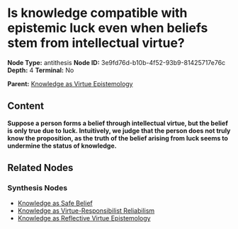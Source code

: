 # Is knowledge compatible with epistemic luck even when beliefs stem from intellectual virtue?

**Node Type:** antithesis
**Node ID:** 3e9fd76d-b10b-4f52-93b9-81425717e76c
**Depth:** 4
**Terminal:** No

**Parent:** [Knowledge as Virtue Epistemology](knowledge-as-virtue-epistemology-synthesis-e70609b7-df08-451f-b0c0-43ed6d6ae6d0.md)

## Content

**Suppose a person forms a belief through intellectual virtue, but the belief is only true due to luck. Intuitively, we judge that the person does not truly know the proposition, as the truth of the belief arising from luck seems to undermine the status of knowledge.**

## Related Nodes

### Synthesis Nodes

- [Knowledge as Safe Belief](knowledge-as-safe-belief-synthesis-21cc8bb4-41ad-4f2f-aa71-3a4ace2c2c55.md)
- [Knowledge as Virtue-Responsibilist Reliabilism](knowledge-as-virtue-responsibilist-reliabilism-synthesis-c0ea1f84-9911-48cb-aeba-9d0339feb5d9.md)
- [Knowledge as Reflective Virtue Epistemology](knowledge-as-reflective-virtue-epistemology-synthesis-45d88c6c-5b44-42db-9d08-20dd1c93b789.md)
